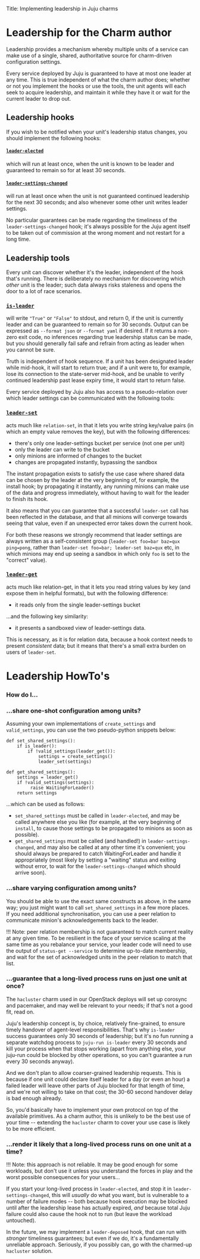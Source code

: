 Title: Implementing leadership in Juju charms

# Leadership for the Charm author

Leadership provides a mechanism whereby multiple units of a service can make
use of a single, shared, authoritative source for charm-driven configuration
settings.

Every service deployed by Juju is guaranteed to have at most one leader at any
time. This is true independent of what the charm author does; whether or not
you implement the hooks or use the tools, the unit agents will each seek to
acquire leadership, and maintain it while they have it or wait for the current
leader to drop out.

## Leadership hooks

If you wish to be notified when your unit's leadership status changes, you
should implement the following hooks:

####  [`leader-elected`](reference-charm-hooks.html#leader-elected)
which will run at least once, when the unit is known to be leader and guaranteed
to remain so for at least 30 seconds.

####  [`leader-settings-changed`](reference-charm-hooks.html#leader-settings-changed)
will run at least once when the unit is not guaranteed continued leadership for
the next 30 seconds; and also whenever some other unit writes leader settings.

No particular guarantees can be made regarding the timeliness of the
`leader-settings-changed` hook; it's always possible for the Juju agent itself
to be taken out of commission at the wrong moment and not restart for a long
time.

## Leadership tools

Every unit can discover whether it's the leader, independent of the hook that's
running. There is deliberately no mechanism for discovering which *other* unit
is the leader; such data always risks staleness and opens the door to a lot of
race scenarios.

### [`is-leader`](refence-hook-tools.html#is-leader)
will write `"True"` or `"False"` to stdout, and return 0, if
the unit is currently leader and can be guaranteed to remain so for 30 seconds.
Output can be expressed as `--format json` or `--format yaml` if desired.
If it returns a non-zero exit code, no inferences regarding true leadership
status can be made, but you should generally fail safe and refrain from
acting as leader when you cannot be sure.

Truth is independent of hook sequence. If a unit has been designated leader
while mid-hook, it will start to return true; and if a unit were to, for
example, lose its connection to the state-server mid-hook, and be unable
to verify continued leadership past lease expiry time, it would start to
return false.

Every service deployed by Juju also has access to a pseudo-relation over which
leader settings can be communicated with the following tools:

### [`leader-set`](refrence-hook-tools.html#leader-set)
acts much like `relation-set`, in that it lets you write string
key/value pairs (in which an empty value removes the key), but with the
following differences:

* there's only one leader-settings bucket per service (not one per unit)
* only the leader can write to the bucket
* only minions are informed of changes to the bucket
* changes are propagated instantly, bypassing the sandbox

The instant propagation exists to satisfy the use case where shared data can be
chosen by the leader at the very beginning of, for example, the install hook;
by propagating it instantly, any running minions can make use of the data and
progress immediately, without having to wait for the leader to finish its hook.

It also means that you can guarantee that a successful `leader-set` call has
been reflected in the database, and that all minions will converge towards
seeing that value, even if an unexpected error takes down the current hook.

For both these reasons we strongly recommend that leader settings are always
written as a self-consistent group (`leader-set foo=bar baz=qux ping=pong`,
rather than `leader-set foo=bar; leader-set baz=qux` etc, in which minions
may end up seeing a sandbox in which only `foo` is set to the "correct"
value).

### [`leader-get`](reference-hook-tools.html#leader-get)
acts much like relation-get, in that it lets you read string
values by key (and expose them in helpful formats), but with the following
difference:

* it reads only from the single leader-settings bucket

...and the following key similarity:

* it presents a sandboxed view of leader-settings data.

This is necessary, as it is for relation data, because a hook context needs
to present *consistent* data; but it means that there's a small extra burden
on users of `leader-set`.

# Leadership HowTo's

### How do I...

### ...share one-shot configuration among units?

Assuming your own implementations of `create_settings` and `valid_settings`, you
can use the two pseudo-python snippets below:

    def set_shared_settings():
        if is_leader():
            if !valid_settings(leader_get()):
                settings = create_settings()
                leader_set(settings)

    def get_shared_settings():
        settings = leader_get()
        if !valid_settings(settings):
             raise WaitingForLeader()
        return settings

...which can be used as follows:

  * `set_shared_settings` must be called in `leader-elected`, and may be called
    anywhere else you like (for example, at the very beginning of `install`, to
    cause those settings to be propagated to minions as soon as possible).
  * `get_shared_settings` must be called (and handled!) in
    `leader-settings-changed`, and may also be called at any other time it's
    convenient; you should always be prepared to catch WaitingForLeader and
    handle it appropriately (most likely by setting a "waiting" status and
    exiting without error, to wait for the `leader-settings-changed` which
    should arrive soon).

### ...share varying configuration among units?

You should be able to use the exact same constructs as above, in the same way;
you just might want to call `set_shared_settings` in a few more places. If you
need additional synchronisation, you can use a peer relation to communicate
minion's acknowledgements back to the leader.

!!! Note: peer relation membership is not guaranteed to match current reality
at any given time. To be resilient in the face of your service scaling at the
same time as you rebalance your service, your leader code will need to
use the output of `status-get --service` to determine up-to-date membership,
and wait for the set of acknowledged units in the peer relation to match that
list.

### ...guarantee that a long-lived process runs on just one unit at once?

The `hacluster` charm used in our OpenStack deploys will set up corosync and
pacemaker, and may well be relevant to your needs; if that's not a good fit,
read on.

Juju's leadership concept is, by choice, relatively fine-grained, to ensure
timely handover of agent-level responsibilities. That's why `is-leader` success
guarantees only 30 seconds of leadership; but it's no fun running a separate
watchdog process to `juju-run is-leader` every 30 seconds and kill your process
when that stops working (apart from anything else, your juju-run could be
blocked by other operations, so you can't guarantee a run every 30 seconds
anyway).

And we don't plan to allow coarser-grained leadership requests. This is because
if one unit could declare itself leader for a day (or even an hour) a failed
leader will leave other parts of Juju blocked for that length of time, and we're
not willing to take on that cost; the 30-60 second handover delay is bad enough
already.

So, you'd basically have to implement your own protocol on top of the available
primitives. As a charm author, this is unlikely to be the best use of your time
-- extending the `hacluster` charm to cover your use case is likely to be more
efficient.

### ...render it likely that a long-lived process runs on one unit at a time?

!!! Note: this approach is not reliable. It may be good enough for some
workloads, but don't use it unless you understand the forces in play and the
worst possible consequences for your users...

If you start your long-lived process in `leader-elected`, and stop it in
`leader-settings-changed`, this will *usually* do what you want, but is
vulnerable to a number of failure modes -- both because hook execution may be
blocked until after the leadership lease has actually expired, *and* because
total Juju failure could also cause the hook not to run (but leave the workload
untouched).

In the future, we may implement a `leader-deposed` hook, that can run with
*stronger* timeliness guarantees; but even if we do, it's a fundamentally
unreliable approach. Seriously, if you possibly can, go with the charmed-up
`hacluster` solution.
